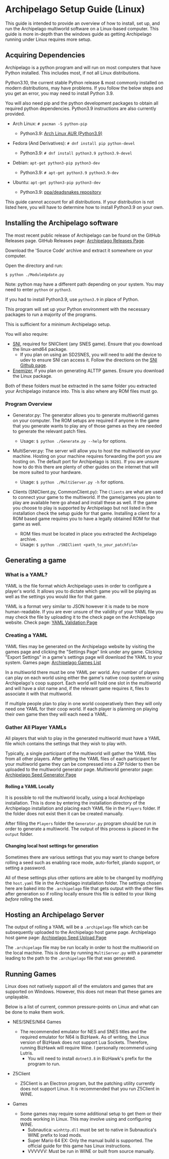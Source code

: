 # Archipelago Setup Guide (Linux)

This guide is intended to provide an overview of how to install, set up, and run the Archipelago multiworld software on a Linux-based computer.
This guide is more in-depth than the windows guide as getting Archipelago running under Linux requires more setup.

## Acquiring Dependencies

Archipelago is a python program and will run on most computers that have Python installed. This includes most, if not all Linux distributions.

Python3.10, the current stable Python release & most commonly installed on modern distributions, may have problems. If you follow the below steps and you get an error,
you may need to install Python 3.9.

You will also need pip and the python development packages to obtain all required python dependencies. Python3.9 instructions are also currently provided.
- Arch Linux: ```# pacman -S python-pip```
  - Python3.9: [Arch Linux AUR (Python3.9)](https://aur.archlinux.org/packages/python39)


- Fedora (And Derivatives): ```# dnf install pip python-devel``` 
  - Python3.9:  ```# dnf install python3.9 python3.9-devel```


- Debian: ```apt-get python3-pip python3-dev```
  - Python3.9: ```# apt-get python3.9 python3.9-dev```


- Ubuntu: ```apt-get python3-pip python3-dev``` 
  - Python3.9: [ppa/deadsnakes repository](https://launchpad.net/~deadsnakes/+archive/ubuntu/ppa)

This guide cannot account for all distributions. If your distribution is not listed here, you will have to determine how to install Python3.9 on your own.

## Installing the Archipelago software

The most recent public release of Archipelago can be found on the GitHub Releases page. GitHub Releases
page: [Archipelago Releases Page](https://github.com/ArchipelagoMW/Archipelago/releases).

Download the 'Source Code' archive and extract it somewhere on your computer.

Open the directory and run:

```$ python ./ModuleUpdate.py```

Note: python may have a different path depending on your system. You may need to enter ```python``` or `python3`.

If you had to install Python3.9, use `python3.9` in place of Python.

This program will set up your Python environment with the necessary packages to run a majority of the programs.

This is sufficient for a minimum Archipelago setup.

You will also require:
- [SNI](https://github.com/alttpo/sni/releases), required for SNIClient (any SNES game). Ensure that you download the linux-amd64 package. 
  - If you plan on using an SD2SNES, you will need to add the device to udev to ensure SNI can access it. Follow the directions on the [SNI Github page](https://github.com/alttpo/sni).
- [Enemizer](https://github.com/Ijwu/Enemizer), if you plan on generating ALTTP games. Ensure you download the Linux package.

Both of these folders must be extracted in the same folder you extracted your Archipelago instance into. This is also where
any ROM files must go.

### Program Overview

- Generator.py: The generator allows you to generate multiworld games on your computer. The ROM setups are required if anyone in the
game that you generate wants to play any of those games as they are needed to generate the relevant patch files.
  - Usage: ``` $ python ./Generate.py --help ``` for options.


- MultiServer.py: The server will allow you to host the multiworld on your machine. Hosting on your machine requires forwarding the port
you are hosting on. The default port for Archipelago is `38281`. If you are unsure how to do this there are plenty of
other guides on the internet that will be more suited to your hardware.
  - Usage: ```$ python ./MultiServer.py -h``` for options.


- Clients (SNIClient.py, CommonClient.py): The `Clients` are what are used to connect your game to the multiworld. If the game/games you plan to play are available
here go ahead and install these as well. If the game you choose to play is supported by Archipelago but not listed in
the installation check the setup guide for that game. Installing a client for a ROM based game requires you to have a
legally obtained ROM for that game as well.
  - ROM files must be located in place you extracted the Archipelago archive.
  - Usage: ```$ python ./SNIClient <path_to_your_patchfile>```
  
## Generating a game

### What is a YAML?

YAML is the file format which Archipelago uses in order to configure a player's world. It allows you to dictate which
game you will be playing as well as the settings you would like for that game.

YAML is a format very similar to JSON however it is made to be more human-readable. If you are ever unsure of the
validity of your YAML file you may check the file by uploading it to the check page on the Archipelago website. Check
page: [YAML Validation Page](/mysterycheck)

### Creating a YAML

YAML files may be generated on the Archipelago website by visiting the games page and clicking the "Settings Page" link
under any game. Clicking "Export Settings" in a game's settings page will download the YAML to your system. Games
page: [Archipelago Games List](/games)

In a multiworld there must be one YAML per world. Any number of players can play on each world using either the game's
native coop system or using Archipelago's coop support. Each world will hold one slot in the multiworld and will have a
slot name and, if the relevant game requires it, files to associate it with that multiworld.

If multiple people plan to play in one world cooperatively then they will only need one YAML for their coop world. If
each player is planning on playing their own game then they will each need a YAML.

### Gather All Player YAMLs

All players that wish to play in the generated multiworld must have a YAML file which contains the settings that they
wish to play with.

Typically, a single participant of the multiworld will gather the YAML files from all other players. After getting the
YAML files of each participant for your multiworld game they can be compressed into a ZIP folder to then be uploaded to
the multiworld generator page. Multiworld generator
page: [Archipelago Seed Generator Page](https://archipelago.gg/generate)

#### Rolling a YAML Locally

It is possible to roll the multiworld locally, using a local Archipelago installation. This is done by entering the
installation directory of the Archipelago installation and placing each YAML file in the `Players` folder. If the folder
does not exist then it can be created manually.

After filling the `Players` folder the `Generator.py` program should be run in order to generate a
multiworld. The output of this process is placed in the `output` folder.

#### Changing local host settings for generation

Sometimes there are various settings that you may want to change before rolling a seed such as enabling race mode,
auto-forfeit, plando support, or setting a password.

All of these settings plus other options are able to be changed by modifying the `host.yaml` file in the Archipelago
installation folder. The settings chosen here are baked into the `.archipelago` file that gets output with the other
files after generation so if rolling locally ensure this file is edited to your liking *before* rolling the seed.

## Hosting an Archipelago Server

The output of rolling a YAML will be a `.archipelago` file which can be subsequently uploaded to the Archipelago host
game page. Archipelago host game page: [Archipelago Seed Upload Page](https://archipelago.gg/uploads)

The `.archipelago` file may be run locally in order to host the multiworld on the local machine. This is done by
running `MultiServer.py` with a parameter leading to the path to the `.archipelago` file that was
generated.

## Running Games

Linux does not natively support all of the emulators and games that are supported on Windows. However, this does not mean that these games are unplayable.

Below is a list of current, common pressure-points on Linux and what can be done to make them work.

- NES/SNES/N64 Games
  - The recommended emulator for NES and SNES titles and the required emulator for N64 is BizHawk. As of writing, the Linux version of BizHawk does not support Lua Sockets.
    Therefore, running BizHawk will require Wine. I personally recommend using Lutris.
    - You will need to install `dotnet3.8` in BizHawk's prefix for the program to run.

- Z5Client
  - Z5Client is an Electron program, but the patching utility currently does not support Linux. It is recommended that you run Z5Client in WINE.

- Games
  - Some games may require some additional setup to get them or their mods working in Linux. This may involve using and configuring WINE.
    - Subnautica: ```winhttp.dll``` must be set to native in Subnautica's WINE prefix to load mods.
    - Super Mario 64 EX: Only the manual build is supported. The official guide for this game has Linux instructions.
    - VVVVVV: Must be run in WINE or built from source manually.